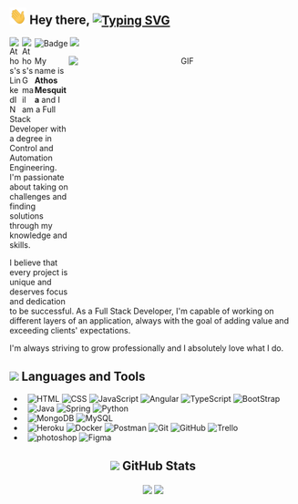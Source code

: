## <img src="https://raw.githubusercontent.com/ABSphreak/ABSphreak/master/gifs/Hi.gif" width="30px"> Hey there, <a href="https://git.io/typing-svg"><img src="https://readme-typing-svg.demolab.com?font=roboto&weight=900&size=24&duration=2500&pause=1000&color=CCD6DF&vCenter=true&width=420&height=22&lines=I'm+Athos+Mesquita!;I'm+full-stack+developer!;challenges+motivate+me!;learn+by+solving+problems!;I'm+dedicated+to+success." alt="Typing SVG" /></a>

<a href="https://www.linkedin.com/in/athosmesquita/" target="_blank" rel="noopener noreferrer">
  <img align="left" alt="Athos's LinkedIN" width="22px" src="https://raw.githubusercontent.com/peterthehan/peterthehan/master/assets/linkedin.svg" />
</a>
<a href="mailto:athos.gpm@gmail.com?" target="_blank" rel="noopener noreferrer">
  <img align="left" alt="Athos's Gmail" width="22px" src="https://www.vectorlogo.zone/logos/gmail/gmail-icon.svg" />
</a>

![Badge](https://visitor-counter-badge.vercel.app/api/athosgpm/athosgpm) 
<a href="https://www.github.com/athosgpm" target="_blank" rel="noreferrer"><img src="https://img.shields.io/github/followers/athosgpm?logo=github&style=for-the-badge&color=6186a2&labelColor=143046" /></a>

<a target="_blank" align="center">
  <img align="right" top="500" height="430px" width="400px" alt="GIF" src="https://img.etimg.com/thumb/height-450,width-600,imgsize-638053,msid-84146056/.jpg">
</a>

<p>My name is <b>Athos Mesquita</b> and I am a Full Stack Developer with a degree in Control and Automation Engineering. I'm passionate about taking on challenges and finding solutions through my knowledge and skills.</p>
<p>I believe that every project is unique and deserves focus and dedication to be successful. As a Full Stack Developer, I'm capable of working on different layers of an application, always with the goal of adding value and exceeding clients' expectations.</p>
<p>I'm always striving to grow professionally and I absolutely love what I do.</p>

## <img src="https://media2.giphy.com/media/QssGEmpkyEOhBCb7e1/giphy.gif?cid=ecf05e47a0n3gi1bfqntqmob8g9aid1oyj2wr3ds3mg700bl&rid=giphy.gif" width ="25"> Languages and Tools

- &nbsp;
  ![HTML](https://img.shields.io/badge/html5-%23E34F26.svg?style=flat&logo=html5&logoColor=white)
  ![CSS](https://img.shields.io/badge/css3-%231572B6.svg?style=flat&logo=css3&logoColor=white)
  ![JavaScript](https://img.shields.io/badge/javascript-%23323330.svg?style=flat&logo=javascript&logoColor=%23F7DF1E)
  ![Angular](https://img.shields.io/badge/angular-%23DD0031.svg?style=flat&logo=angular&logoColor=white)
  ![TypeScript](https://img.shields.io/badge/typescript-%23007ACC.svg?style=flat&logo=typescript&logoColor=white)
  ![BootStrap](https://img.shields.io/badge/bootstrap-%23563D7C.svg?style=flat&logo=bootstrap&logoColor=white)
- &nbsp;
  ![Java](https://img.shields.io/badge/java-%23ED8B00.svg?style=flat&logo=java&logoColor=white)
  ![Spring](https://img.shields.io/badge/spring-%236DB33F.svg?style=flat&logo=spring&logoColor=white)
  ![Python](https://img.shields.io/badge/python-3670A0?style=flat&logo=python&logoColor=ffdd54)
- &nbsp;
  ![MongoDB](https://img.shields.io/badge/MongoDB-%234ea94b.svg?style=flat&logo=mongodb&logoColor=white)
  ![MySQL](https://img.shields.io/badge/mysql-%2300f.svg?style=flat&logo=mysql&logoColor=white)
- &nbsp;
  ![Heroku](https://img.shields.io/badge/heroku-%23430098.svg?style=flat&logo=heroku&logoColor=white)
  ![Docker](https://img.shields.io/badge/docker-%230db7ed.svg?style=flat&logo=docker&logoColor=white)
  ![Postman](https://img.shields.io/badge/Postman-FF6C37?style=flat&logo=postman&logoColor=white)
  ![Git](https://img.shields.io/badge/Git-F05032?style=flat&logo=git&logoColor=white)
  ![GitHub](https://img.shields.io/badge/GitHub-100000?style=flat&logo=github&logoColor=white)
  ![Trello](https://img.shields.io/badge/Trello-%23026AA7.svg?style=flat&logo=Trello&logoColor=white)
- &nbsp;
  ![photoshop](https://img.shields.io/badge/adobephotoshop-%2331A8FF.svg?style=flat&logo=adobephotoshop&logoColor=white)
  ![Figma](https://img.shields.io/badge/figma-%23F24E1E.svg?style=flat&logo=figma&logoColor=white)

## <p align="center" > <img src="https://media.giphy.com/media/iY8CRBdQXODJSCERIr/giphy.gif" width="25"> GitHub Stats </p>

<div align="center">
  <img margin-right="10px" src="http://github-profile-summary-cards.vercel.app/api/cards/stats?username=athosgpm&theme=nord_dark"/>
  <img src="http://github-profile-summary-cards.vercel.app/api/cards/repos-per-language?username=athosgpm&theme=nord_dark"/>
</div>
